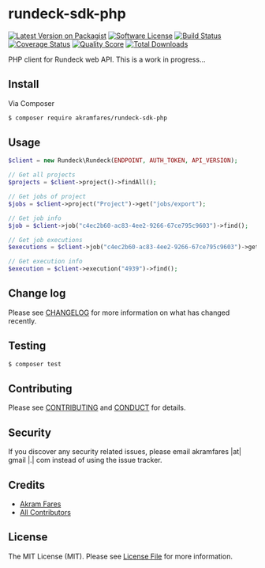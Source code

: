# rundeck-sdk-php

[![Latest Version on Packagist][ico-version]][link-packagist]
[![Software License][ico-license]](LICENSE.md)
[![Build Status][ico-travis]][link-travis]
[![Coverage Status][ico-scrutinizer]][link-scrutinizer]
[![Quality Score][ico-code-quality]][link-code-quality]
[![Total Downloads][ico-downloads]][link-downloads]

PHP client for Rundeck web API. 
This is a work in progress...

## Install

Via Composer

``` bash
$ composer require akramfares/rundeck-sdk-php
```

## Usage

``` php
$client = new Rundeck\Rundeck(ENDPOINT, AUTH_TOKEN, API_VERSION);

// Get all projects
$projects = $client->project()->findAll();

// Get jobs of project
$jobs = $client->project("Project")->get("jobs/export");

// Get job info
$job = $client->job("c4ec2b60-ac83-4ee2-9266-67ce795c9603")->find();

// Get job executions
$executions = $client->job("c4ec2b60-ac83-4ee2-9266-67ce795c9603")->get('executions');

// Get execution info
$execution = $client->execution("4939")->find();

```

## Change log

Please see [CHANGELOG](CHANGELOG.md) for more information on what has changed recently.

## Testing

``` bash
$ composer test
```

## Contributing

Please see [CONTRIBUTING](CONTRIBUTING.md) and [CONDUCT](CONDUCT.md) for details.

## Security

If you discover any security related issues, please email akramfares |at| gmail |.| com instead of using the issue tracker.

## Credits

- [Akram Fares][link-author]
- [All Contributors][link-contributors]

## License

The MIT License (MIT). Please see [License File](LICENSE.md) for more information.

[ico-version]: https://img.shields.io/packagist/v/akramfares/rundeck-sdk-php.svg?style=flat-square
[ico-license]: https://img.shields.io/badge/license-MIT-brightgreen.svg?style=flat-square
[ico-travis]: https://img.shields.io/travis/akramfares/rundeck-sdk-php/master.svg?style=flat-square
[ico-scrutinizer]: https://img.shields.io/scrutinizer/coverage/g/akramfares/rundeck-sdk-php.svg?style=flat-square
[ico-code-quality]: https://img.shields.io/scrutinizer/g/akramfares/rundeck-sdk-php.svg?style=flat-square
[ico-downloads]: https://img.shields.io/packagist/dt/akramfares/rundeck-sdk-php.svg?style=flat-square

[link-packagist]: https://packagist.org/packages/akramfares/rundeck-sdk-php
[link-travis]: https://travis-ci.org/akramfares/rundeck-sdk-php
[link-scrutinizer]: https://scrutinizer-ci.com/g/akramfares/rundeck-sdk-php/code-structure
[link-code-quality]: https://scrutinizer-ci.com/g/akramfares/rundeck-sdk-php
[link-downloads]: https://packagist.org/packages/akramfares/rundeck-sdk-php
[link-author]: https://github.com/akramfares
[link-contributors]: ../../contributors
